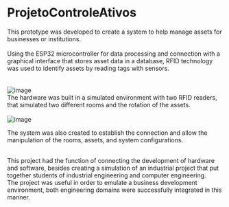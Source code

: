 # ProjetoControleAtivos
This prototype was developed to create a system to help manage assets for businesses or institutions.<br> <br>
Using the ESP32 microcontroller for data processing and connection with a graphical interface that stores asset data in a database, 
RFID technology was used to identify assets by reading tags with sensors.<br> <br> <br>
  ![image](https://github.com/icaro-freitas/ProjetoControleAtivos/assets/102835316/a38d0496-b52e-4eb2-a3a1-cc222e998b67)
 <br>
The hardware was built in a simulated environment with two RFID readers, that simulated two different rooms and the rotation of the assets.<br><br>
  ![image](https://github.com/icaro-freitas/ProjetoControleAtivos/assets/102835316/76960651-fe84-4d09-97af-8dfc4c213c22)
 <br>

The system was also created to establish the connection and allow the manipulation of the rooms, assets, and system configurations.<br><br>


This project had the function of connecting the development of hardware and software, besides creating a simulation of an industrial project that put together students of industrial engineering 
and computer engineering.<br> 
The project was useful in order to emulate a business development environment, both engineering domains were successfully integrated in this manner.<br>

